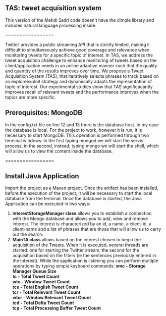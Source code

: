 ## TAS: tweet acquisition system

This version of the Mehdi Sadri code doesn't have the dimple library and includes natural language processing inside.

=================

Twitter provides a public streaming API that is strictly limited, making it difficult to simultaneously achieve good coverage and relevance when monitoring tweets for a specific topic of interest. In TAS, we address the tweet acquisition
challenge to enhance monitoring of tweets based on the client/application needs in an online adaptive manner such that the quality and quantity of the results improves over time. We propose a Tweet Acquisition System (TAS), that iteratively selects phrases to track based on an exploreexploit strategy and dynamically adapts the representation of topic of interest. Our experimental studies show that TAS significacantly improves recall of relevant tweets and the performance improves when the topics are more specific.

## Prerequisites: MongoDB
In the config.txt file on line 12 and 13 there is the database host. In my case the database is local. For the project to work, however it is run, it is necessary to start MongoDB. This operation is performed through two terminal windows: in the first typing mongod we will start the server process, in the second, instead, typing mongo we will start the shell, which will allow us to view the content inside the database.

=================

## Install Java Application 
Import the project as a Maven project.
Once the artifact has been installed, before the execution of the project, it will be necessary to start the local database from the terminal. Once the database is started, the Java Application can be executed in two ways:
1. <b>InterestStorageManager class </b> allows you to establish a connection with the Mongo database and allows you to add, view and remove Interest. The interest is characterized by an id, a name, a client-id, a client-name and a list of phrases that are those that will allow us to carry out the search. 
2. <b>MainTA class </b> allows based on the interest chosen to begin the acquisition of the Tweets. When it is executed, several threads are started: one for starting the Twitter stream, the second for the acquisition based on the filters (ie the sentences previously entered in the Interest). While the application is listening you can perform multiple operations by typing simple keyboard commands:
<b> smc - Storage Manager Queue Size </br>
tc - Total Tweet Count </br>
wtc - Window Tweet Count </br>
tce - Total English Tweet Count </br>
tcr - Total Relevant Tweet Count </br>
wtcr - Window Relevant Tweet Count </br>
tcd - Total Delta Tweet Count </br>
tcp - Total Processing Buffer Tweet Count </br>
</b>
